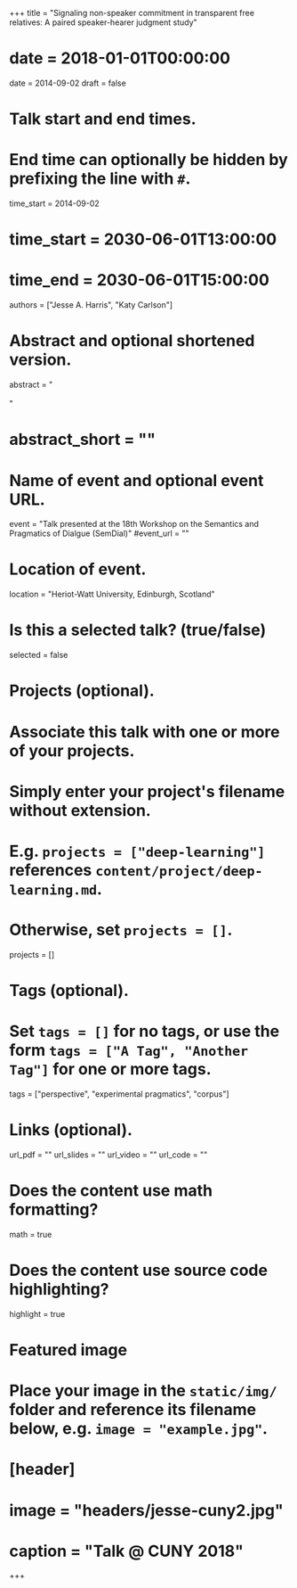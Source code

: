 +++
title = "Signaling non-speaker commitment in transparent free relatives: A paired speaker-hearer judgment study"
# date = 2018-01-01T00:00:00
date = 2014-09-02
draft = false

# Talk start and end times.
#   End time can optionally be hidden by prefixing the line with `#`.
time_start = 2014-09-02
# time_start = 2030-06-01T13:00:00
# time_end = 2030-06-01T15:00:00

authors = ["Jesse A. Harris", "Katy Carlson"]

# Abstract and optional shortened version.
abstract = "<br><br>"
# abstract_short = ""

# Name of event and optional event URL.
event = "Talk presented at the 18th Workshop on the Semantics and Pragmatics of Dialgue (SemDial)"
#event_url = ""

# Location of event.
location = "Heriot-Watt University, Edinburgh, Scotland"

# Is this a selected talk? (true/false)
selected = false

# Projects (optional).
#   Associate this talk with one or more of your projects.
#   Simply enter your project's filename without extension.
#   E.g. `projects = ["deep-learning"]` references `content/project/deep-learning.md`.
#   Otherwise, set `projects = []`.
projects = []

# Tags (optional).
#   Set `tags = []` for no tags, or use the form `tags = ["A Tag", "Another Tag"]` for one or more tags.
tags = ["perspective", "experimental pragmatics", "corpus"]

# Links (optional).
url_pdf = ""
url_slides = ""
url_video = ""
url_code = ""

# Does the content use math formatting?
math = true

# Does the content use source code highlighting?
highlight = true

# Featured image
# Place your image in the `static/img/` folder and reference its filename below, e.g. `image = "example.jpg"`.
# [header]
# image = "headers/jesse-cuny2.jpg"
# caption = "Talk @ CUNY 2018"

+++
